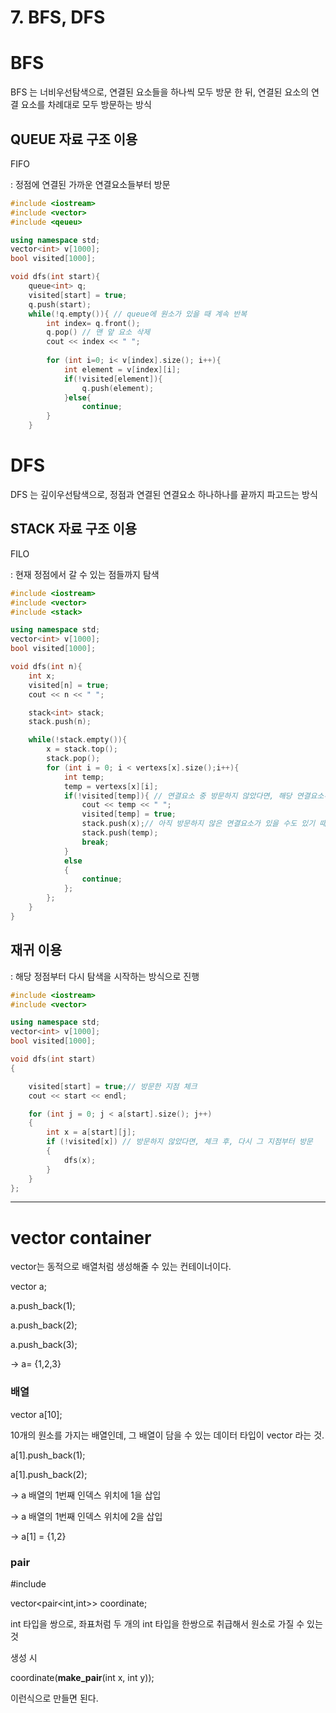 # 7. BFS, DFS

# BFS

BFS 는 너비우선탐색으로, 연결된 요소들을 하나씩 모두 방문 한 뒤, 연결된 요소의 연결 요소를 차례대로 모두 방문하는 방식

## QUEUE 자료 구조 이용

FIFO

: 정점에 연결된 가까운 연결요소들부터 방문

```cpp
#include <iostream>
#include <vector>
#include <qeueu>

using namespace std;
vector<int> v[1000];
bool visited[1000];

void dfs(int start){
	queue<int> q;
	visited[start] = true;
	q.push(start);
	while(!q.empty()){ // queue에 원소가 있을 때 계속 반복
		int index= q.front();
		q.pop() // 맨 앞 요소 삭제
		cout << index << " ";
		
		for (int i=0; i< v[index].size(); i++){
			int element = v[index][i];
			if(!visited[element]){
				q.push(element);
			}else{
				continue;
		}
	}
```

# DFS

DFS 는 깊이우선탐색으로, 정점과 연결된 연결요소 하나하나를 끝까지 파고드는 방식

## STACK 자료 구조 이용

FILO

: 현재 정점에서 갈 수 있는 점들까지 탐색

```cpp
#include <iostream>
#include <vector>
#include <stack>

using namespace std;
vector<int> v[1000];
bool visited[1000];

void dfs(int n){
    int x;
    visited[n] = true;
    cout << n << " ";

    stack<int> stack;
    stack.push(n);

    while(!stack.empty()){
        x = stack.top();
        stack.pop();
        for (int i = 0; i < vertexs[x].size();i++){
            int temp;
            temp = vertexs[x][i];
            if(!visited[temp]){ // 연결요소 중 방문하지 않았다면, 해당 연결요소부터 다시
                cout << temp << " ";
                visited[temp] = true;
                stack.push(x);// 아직 방문하지 않은 연결요소가 있을 수도 있기 때문
                stack.push(temp);
                break;
            }
            else
            {
                continue;
            };
        };
    }
}
```

## 재귀 이용

: 해당 정점부터 다시 탐색을 시작하는 방식으로 진행

```cpp
#include <iostream>
#include <vector>

using namespace std;
vector<int> v[1000];
bool visited[1000];

void dfs(int start)
{

    visited[start] = true;// 방문한 지점 체크
    cout << start << endl;

    for (int j = 0; j < a[start].size(); j++)
    {
        int x = a[start][j];
        if (!visited[x]) // 방문하지 않았다면, 체크 후, 다시 그 지점부터 방문
        {
            dfs(x);
        }
    }
};
```

---

# vector container

vector는 동적으로 배열처럼 생성해줄 수 있는 컨테이너이다.

vector<int> a;

a.push_back(1);

a.push_back(2);

a.push_back(3);

→ a= {1,2,3}

### **배열**

vector<int> a[10];

10개의 원소를 가지는 배열인데, 그 배열이 담을 수 있는 데이터 타입이 vector<int> 라는 것.

a[1].push_back(1);

a[1].push_back(2);

→ a 배열의 1번째 인덱스 위치에 1을 삽입

→ a 배열의 1번째 인덱스 위치에 2을 삽입

→ a[1] = {1,2}

### **pair**

#include <pair>

vector<pair<int,int>> coordinate;

int 타입을 쌍으로, 좌표처럼 두 개의 int 타입을 한쌍으로 취급해서 원소로 가질 수 있는 것

생성 시

coordinate(**make_pair**(int x, int y));

이런식으로 만들면 된다.